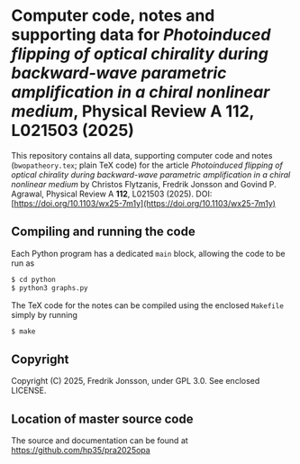 # Computer code, notes and supporting data for <em>Photoinduced flipping of optical chirality during backward-wave parametric amplification in a chiral nonlinear medium</em>, Physical Review A 112, L021503 (2025)

This repository contains all data, supporting computer code and notes
(`bwopatheory.tex`; plain TeX code) for the article <em>Photoinduced flipping
of optical chirality during backward-wave parametric amplification in a chiral
nonlinear medium</em> by Christos Flytzanis, Fredrik Jonsson and Govind P.
Agrawal, Physical Review A <b>112</b>, L021503 (2025).
DOI: [https://doi.org/10.1103/wx25-7m1y](https://doi.org/10.1103/wx25-7m1y)

## Compiling and running the code

Each Python program has a dedicated `main` block, allowing the code to be run as
```bash
$ cd python
$ python3 graphs.py
```
The TeX code for the notes can be compiled using the enclosed `Makefile` simply
by running
```bash
$ make
```

## Copyright
Copyright (C) 2025, Fredrik Jonsson, under GPL 3.0. See enclosed LICENSE.

## Location of master source code
The source and documentation can be found at https://github.com/hp35/pra2025opa
